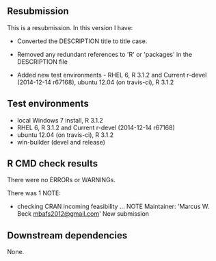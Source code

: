## Resubmission
This is a resubmission. In this version I have:

* Converted the DESCRIPTION title to title case.

* Removed any redundant references to 'R' or 'packages' in the DESCRIPTION file

* Added new test environments - RHEL 6, R 3.1.2 and Current r-devel (2014-12-14 r67168), ubuntu 12.04 (on travis-ci), R 3.1.2

## Test environments
* local Windows 7 install, R 3.1.2
* RHEL 6, R 3.1.2 and Current r-devel (2014-12-14 r67168)
* ubuntu 12.04 (on travis-ci), R 3.1.2
* win-builder (devel and release)

## R CMD check results
There were no ERRORs or WARNINGs. 

There was 1 NOTE:

* checking CRAN incoming feasibility ... NOTE
Maintainer: 'Marcus W. Beck <mbafs2012@gmail.com>'
New submission

## Downstream dependencies
None.